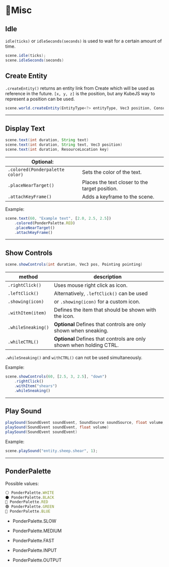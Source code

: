 # 🔀Misc

## Idle

`idle(ticks)` or `idleSeconds(seconds)` is used to wait for a certain amount of time.

```java
scene.idle(ticks);
scene.idleSeconds(seconds)
```

## Create Entity

`.createEntity()` returns an entity link from Create which will be used as reference in the future.
`[x, y, z]` is the position, but any KubeJS way to represent a position can be used.

```java
scene.world.createEntity(EntityType<?> entityType, Vec3 position, Consumer<EntityJS> consumer)
```

---

## Display Text

```java
scene.text(int duration, String text)
scene.text(int duration, String text, Vec3 position)
scene.text(int duration, ResourceLocation key)
```

| Optional:   | <!-- -->    |
|-------------|-------------|
| `.colored(Ponderpalette color)` | Sets the color of the text.
| `.placeNearTarget()`            | Places  the text closer to the target position.
| `.attachKeyFrame()`             | Adds a keyframe to the scene.

Example:

```js
scene.text(60, "Example text", [2.0, 2.5, 2.5])
    .colored(PonderPalette.RED)
    .placeNearTarget()
    .attachKeyFrame()
```

---

## Show Controls

```java
scene.showControls(int duration, Vec3 pos, Pointing pointing)
```

| method            | description   |
|-------------------|---|
 `.rightClick()`   | Uses mouse right click as icon.
 `.leftClick()`    | Alternatively, `.leftClick()` can be used
 `.showing(icon)`  | or `.showing(icon)` for a custom icon.
 `.withItem(item)` | Defines the item that should be shown with the icon.
 `.whileSneaking()`| **Optional** Defines that controls are only shown when sneaking.
 `.whileCTRL()`    | **Optional** Defines that controls are only shown when holding CTRL.

`.whileSneaking()` and `withCTRL()` can not be used simultaneously.

Example:

```js
scene.showControls(60, [2.5, 3, 2.5], "down")
    .rightClick()
    .withItem("shears")
    .whileSneaking()
```

---

## Play Sound

```java
playSound(SoundEvent soundEvent, SoundSource soundSource, float volume, float pitch)
playSound(SoundEvent soundEvent, float volume)
playSound(SoundEvent soundEvent)
```

Example:

```js
scene.playSound("entity.sheep.shear", 1);
```

---

## PonderPalette

Possible values:

```js
⚪ PonderPalette.WHITE
⚫ PonderPalette.BLACK
🔴 PonderPalette.RED
🟢 PonderPalette.GREEN
🔵 PonderPalette.BLUE
```

* PonderPalette.SLOW
* PonderPalette.MEDIUM
* PonderPalette.FAST

* PonderPalette.INPUT
* PonderPalette.OUTPUT
